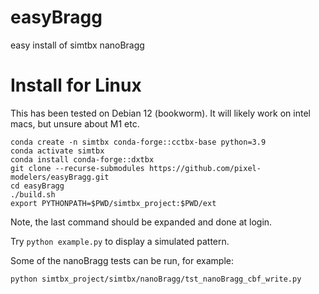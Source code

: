 # easyBragg
easy install of simtbx nanoBragg

# Install for Linux

This has been tested on Debian 12 (bookworm). It will likely work on intel macs, but unsure about M1 etc.

```
conda create -n simtbx conda-forge::cctbx-base python=3.9
conda activate simtbx
conda install conda-forge::dxtbx
git clone --recurse-submodules https://github.com/pixel-modelers/easyBragg.git
cd easyBragg
./build.sh
export PYTHONPATH=$PWD/simtbx_project:$PWD/ext
```

Note, the last command should be expanded and done at login.

Try ```python example.py``` to display a simulated pattern.

Some of the nanoBragg tests can be run, for example:

```
python simtbx_project/simtbx/nanoBragg/tst_nanoBragg_cbf_write.py
```
